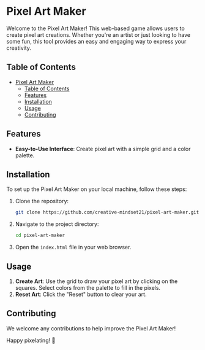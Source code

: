 # Pixel Art Maker

Welcome to the Pixel Art Maker! This web-based game allows users to create pixel art creations. Whether you're an artist or just looking to have some fun, this tool provides an easy and engaging way to express your creativity.

## Table of Contents

- [Pixel Art Maker](#pixel-art-maker)
  - [Table of Contents](#table-of-contents)
  - [Features](#features)
  - [Installation](#installation)
  - [Usage](#usage)
  - [Contributing](#contributing)

## Features

- **Easy-to-Use Interface**: Create pixel art with a simple grid and a color palette.

## Installation

To set up the Pixel Art Maker on your local machine, follow these steps:

1. Clone the repository:
   ```bash
   git clone https://github.com/creative-mindset21/pixel-art-maker.git
   ```
2. Navigate to the project directory:

   ```bash
   cd pixel-art-maker
   ```

3. Open the `index.html` file in your web browser.

## Usage

1. **Create Art**: Use the grid to draw your pixel art by clicking on the squares. Select colors from the palette to fill in the pixels.
2. **Reset Art**: Click the "Reset" button to clear your art.

## Contributing

We welcome any contributions to help improve the Pixel Art Maker!

Happy pixelating! 🌟
